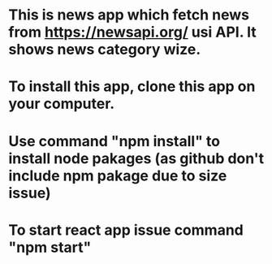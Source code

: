# This is news app which fetch news from https://newsapi.org/ usi API. It shows news category wize. 
# To install this app, clone this app on your computer.
# Use command "npm install" to install node pakages (as github don't include npm pakage due to size issue)
# To start react app issue command "npm start"
 
